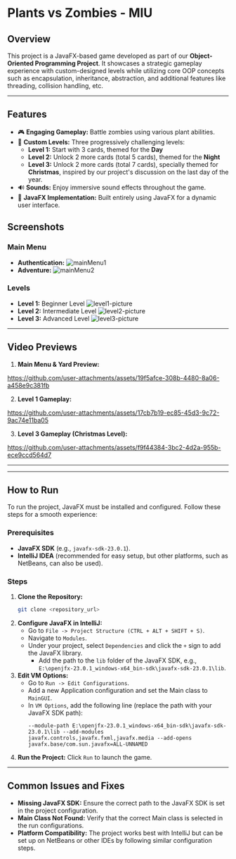 # Plants vs Zombies - MIU

## Overview
This project is a JavaFX-based game developed as part of our **Object-Oriented Programming Project**. It showcases a strategic gameplay experience with custom-designed levels while utilizing core OOP concepts such as encapsulation, inheritance, abstraction, and additional features like threading, collision handling, etc.

---

## Features
- 🎮 **Engaging Gameplay:** Battle zombies using various plant abilities.
- 🎨 **Custom Levels:** Three progressively challenging levels:
  - **Level 1:** Start with 3 cards, themed for the **Day**
  - **Level 2:** Unlock 2 more cards (total 5 cards), themed for the **Night**
  - **Level 3:** Unlock 2 more cards (total 7 cards),  specially themed for **Christmas**, inspired by our project's discussion on the last day of the year.
- 🔊 **Sounds:** Enjoy immersive sound effects throughout the game.
- 🔧 **JavaFX Implementation:** Built entirely using JavaFX for a dynamic user interface.

## Screenshots

### Main Menu
- **Authentication:**
![mainMenu1](https://github.com/user-attachments/assets/d7a9e0b2-61c9-49ed-920a-8999552296dc)
- **Adventure:**
![mainMenu2](https://github.com/user-attachments/assets/75988136-d2be-498b-9fde-d2683511863f)

### Levels
- **Level 1:** Beginner Level ![level1-picture](https://github.com/user-attachments/assets/6557c752-5823-4be3-b384-f16039b03b5c)
- **Level 2:** Intermediate Level ![level2-picture](https://github.com/user-attachments/assets/ce370e11-f187-4823-b46e-d8f6eaec6700)
- **Level 3:** Advanced Level ![level3-picture](https://github.com/user-attachments/assets/386e3e14-c452-4c80-95da-3d7df7b880f3)

---

## Video Previews
1. **Main Menu & Yard Preview:**

https://github.com/user-attachments/assets/19f5afce-308b-4480-8a06-a458e9c381fb

2. **Level 1 Gameplay:**

https://github.com/user-attachments/assets/17cb7b19-ec85-45d3-9c72-9ac74e11ba05

3. **Level 3 Gameplay (Christmas Level):**

https://github.com/user-attachments/assets/f9f44384-3bc2-4d2a-955b-ece9ccd564d7

---

---

## How to Run
To run the project, JavaFX must be installed and configured. Follow these steps for a smooth experience:

### Prerequisites
- **JavaFX SDK** (e.g., `javafx-sdk-23.0.1`).
- **IntelliJ IDEA** (recommended for easy setup, but other platforms, such as NetBeans, can also be used).

### Steps
1. **Clone the Repository:**
   ```bash
   git clone <repository_url>
   ```
2. **Configure JavaFX in IntelliJ:**
   - Go to `File -> Project Structure (CTRL + ALT + SHIFT + S)`.
   - Navigate to `Modules`.
   - Under your project, select `Dependencies` and click the `+` sign to add the JavaFX library.
     - Add the path to the `lib` folder of the JavaFX SDK, e.g., `E:\openjfx-23.0.1_windows-x64_bin-sdk\javafx-sdk-23.0.1\lib`.
3. **Edit VM Options:**
   - Go to `Run -> Edit Configurations`.
   - Add a new Application configuration and set the Main class to `MainGUI`.
   - In `VM Options`, add the following line (replace the path with your JavaFX SDK path):
     ```
     --module-path E:\openjfx-23.0.1_windows-x64_bin-sdk\javafx-sdk-23.0.1\lib --add-modules javafx.controls,javafx.fxml,javafx.media --add-opens javafx.base/com.sun.javafx=ALL-UNNAMED
     ```
4. **Run the Project:**
   Click `Run` to launch the game.

---

## Common Issues and Fixes
- **Missing JavaFX SDK:** Ensure the correct path to the JavaFX SDK is set in the project configuration.
- **Main Class Not Found:** Verify that the correct Main class is selected in the run configurations.
- **Platform Compatibility:** The project works best with IntelliJ but can be set up on NetBeans or other IDEs by following similar configuration steps.

